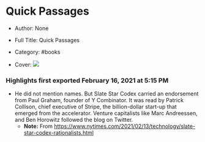 # Quick Passages

- Author: None
- Full Title: Quick Passages
- Category: #books

- Cover: ![](https://readwise-assets.s3.amazonaws.com/static/images/quick-passages-book-icon.2489c00a3133.png)

### Highlights first exported February 16, 2021 at 5:15 PM

- He did not mention names. But Slate Star Codex carried an endorsement from Paul Graham, founder of Y Combinator. It was read by Patrick Collison, chief executive of Stripe, the billion-dollar start-up that emerged from the accelerator. Venture capitalists like Marc Andreessen, and Ben Horowitz followed the blog on Twitter.
    - **Note:** From https://www.nytimes.com/2021/02/13/technology/slate-star-codex-rationalists.html
